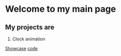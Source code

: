 # Welcome to my main page



## My projects are


1. Clock animation

[Showcase](https://damorntyde.github.io/clock) [code](https://www.github.com/damorntyde/clock)